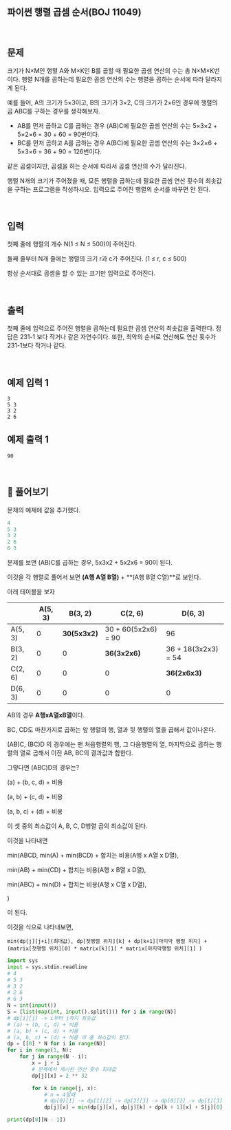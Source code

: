 

## 파이썬 행렬 곱셈 순서(BOJ 11049)

<br>

## 문제

크기가 N×M인 행렬 A와 M×K인 B를 곱할 때 필요한 곱셈 연산의 수는 총 N×M×K번이다. 행렬 N개를 곱하는데 필요한 곱셈 연산의 수는 행렬을 곱하는 순서에 따라 달라지게 된다.

예를 들어, A의 크기가 5×3이고, B의 크기가 3×2, C의 크기가 2×6인 경우에 행렬의 곱 ABC를 구하는 경우를 생각해보자.

- AB를 먼저 곱하고 C를 곱하는 경우 (AB)C에 필요한 곱셈 연산의 수는 5×3×2 + 5×2×6 = 30 + 60 = 90번이다.
- BC를 먼저 곱하고 A를 곱하는 경우 A(BC)에 필요한 곱셈 연산의 수는 3×2×6 + 5×3×6 = 36 + 90 = 126번이다.

같은 곱셈이지만, 곱셈을 하는 순서에 따라서 곱셈 연산의 수가 달라진다.

행렬 N개의 크기가 주어졌을 때, 모든 행렬을 곱하는데 필요한 곱셈 연산 횟수의 최솟값을 구하는 프로그램을 작성하시오. 입력으로 주어진 행렬의 순서를 바꾸면 안 된다.

<br>

## 입력

첫째 줄에 행렬의 개수 N(1 ≤ N ≤ 500)이 주어진다.

둘째 줄부터 N개 줄에는 행렬의 크기 r과 c가 주어진다. (1 ≤ r, c ≤ 500)

항상 순서대로 곱셈을 할 수 있는 크기만 입력으로 주어진다.

<br>

## 출력

첫째 줄에 입력으로 주어진 행렬을 곱하는데 필요한 곱셈 연산의 최솟값을 출력한다. 정답은 231-1 보다 작거나 같은 자연수이다. 또한, 최악의 순서로 연산해도 연산 횟수가 231-1보다 작거나 같다.

<br>

## 예제 입력 1 

```
3
5 3
3 2
2 6
```

## 예제 출력 1

```
90
```

<br>

## 📝 풀어보기

문제의 예제에 값을 추가했다.

``` python
4
5 3
3 2
2 6
6 3
```

문제를 보면 (AB)C를 곱하는 경우, 5x3x2 + 5x2x6 = 90이 된다.

이것을 각 행렬로 풀어서 보면 **(A행 A열 B열)** + **(A행 B열 C열)**로 보인다.

아래 테이블을 보자

|         | A(5, 3) | B(3, 2)       | C(2, 6)             | D(6, 3)             |
| ------- | ------- | ------------- | ------------------- | ------------------- |
| A(5, 3) | 0       | **30(5x3x2)** | 30 + 60(5x2x6) = 90 | 96                  |
| B(3, 2) | 0       | 0             | **36(3x2x6)**       | 36 + 18(3x2x3) = 54 |
| C(2, 6) | 0       | 0             | 0                   | **36(2x6x3)**       |
| D(6, 3) | 0       | 0             | 0                   | 0                   |

AB의 경우 **A행xA열xB열**이다.

BC, CD도 마찬가지로 곱하는 앞 행렬의 행, 열과 뒷 행렬의 열을 곱해서 값이나온다.

(AB)C, (BC)D 의 경우에는 맨 처음행렬의 행, 그 다음행렬의 열, 마지막으로 곱하는 행렬의 열로 곱해서 이전 AB, BC의 결과값과  합한다.

그렇다면 (ABC)D의 경우는?

(a) + (b, c, d) + 비용

(a, b) + (c, d) + 비용

(a, b, c) + (d) + 비용

이 셋 중의 최소값이 A, B, C, D행렬 곱의 최소값이 된다.

이것을 나타내면

min(ABCD, min(A) + min(BCD) + 합치는 비용(A행 x A열 x D열), 

min(AB) + min(CD) + 합치는 비용(A행 x B열 x D열),

min(ABC) + min(D) + 합치는 비용(A행 x C열 x D열),

)

이 된다.

이것을 식으로 나타내보면,

``` min(dp[j][j+i](최대값), dp[첫행렬 위치][k] + dp[k+1][마지막 행렬 위치] + (matrix[첫행렬 위치][0] * matrix[k][1] * matrix[마지막행렬 위치][1] ) ```

``` python
import sys
input = sys.stdin.readline
# 4
# 5 3
# 3 2
# 2 6
# 6 3
N = int(input())
S = [list(map(int, input().split())) for i in range(N)]
# dp[i][j] -> i부터 j까지 최솟값
# (a) + (b, c, d) + 비용
# (a, b) + (c, d) + 비용
# (a, b, c) + (d) + 비용 이 중 최소값이 된다.
dp = [[0] * N for i in range(N)]
for i in range(1, N):
    for j in range(N - i):
        x = j + i
        # 문제에서 제시된 연산 횟수 최대값
        dp[j][x] = 2 ** 32

        for k in range(j, x):
            # n = 4일때
            # dp[0][1] -> dp[1][2] -> dp[2][3] -> dp[0][2] -> dp[1][3] -> dp[0][3]
            dp[j][x] = min(dp[j][x], dp[j][k] + dp[k + 1][x] + S[j][0] * S[k][1] * S[x][1])

print(dp[0][N - 1])
```



#### 
